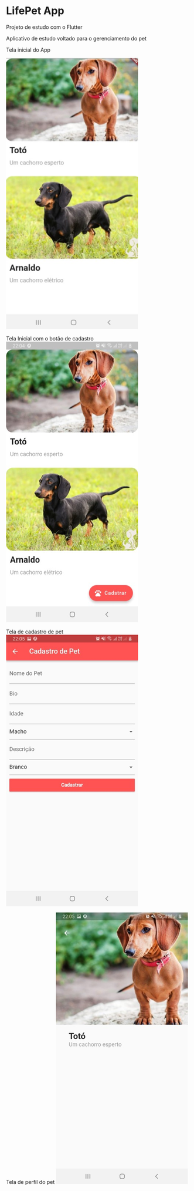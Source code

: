 # LifePet App

Projeto de estudo com o Flutter

Aplicativo de estudo voltado para o gerenciamento do pet


Tela inicial do App

![imagem app](assets/images/imagem-app.jpg)

Tela Inicial com o botão de cadastro
![imagem app](assets/images/imagem-app2.jpg)

Tela de cadastro de pet
![imagem app](assets/images/imagem-app3.jpg)

Tela de perfil do pet
![imagem app](assets/images/imagem-app4.jpg)